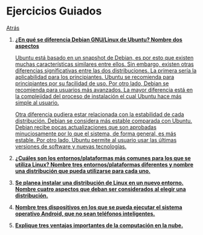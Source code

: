 # Ejercicios Guiados
<p><a href=../README.md>Atrás</a</p>

 <ol>
  <li><b>¿En qué se diferencia Debian GNU/Linux de Ubuntu? Nombre dos aspectos</b></li>
  <p>Ubuntu está basado en un snapshot de Debian, es por esto que existen muchas características similares entre ellos. Sin embargo, existen otras diferencias significativas entre las dos distribuciones. La primera sería la aplicabilidad para los principiantes. Ubuntu se recomienda para principiantes por su facilidad de uso. Por otro lado, Debian se recomienda para usuarios más avanzados. La mayor diferencia está en la complejidad del proceso de instalación el cual Ubuntu hace más simple al usuario.</p>
  <p>Otra diferencia pudiera estar relacionada con la estabilidad de cada distribución. Debian se considera más estable comparada con Ubuntu. Debian recibe pocas actualizaciones que son aprobadas minuciosamente por lo que el sistema, de forma general, es más estable. Por otro lado, Ubuntu permite al usuario usar las últimas versiones de software y nuevas tecnologías.</p>
  
  <li><b>¿Cuáles son los entornos/plataformas más comunes para los que se utiliza Linux? Nombre tres entornos/plataformas diferentes y nombre una distribución que pueda utilizarse para cada uno.</b></li>
  <p></p>
  
  <li><b>Se planea instalar una distribución de Linux en un nuevo entorno. Nombre cuatro aspectos que deban ser considerados al elegir una distribución.</b></li>
  <p></p>
  
  <li><b>Nombre tres dispositivos en los que se pueda ejecutar el sistema operativo Android, que no sean teléfonos inteligentes.</b></li>
  <p></p>
  
  <li><b>Explique tres ventajas importantes de la computación en la nube.</b></li>
  <p></p>
 </ol>
